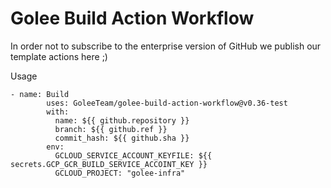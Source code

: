 # Golee Build Action Workflow

In order not to subscribe to the enterprise version of GitHub we publish our template actions here ;)

Usage

```
- name: Build
        uses: GoleeTeam/golee-build-action-workflow@v0.36-test
        with:
          name: ${{ github.repository }}
          branch: ${{ github.ref }}
          commit_hash: ${{ github.sha }}
        env:
          GCLOUD_SERVICE_ACCOUNT_KEYFILE: ${{ secrets.GCP_GCR_BUILD_SERVICE_ACCOINT_KEY }}
          GCLOUD_PROJECT: "golee-infra"
```

